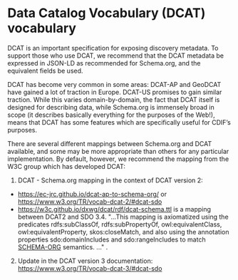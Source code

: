 # Data Catalog Vocabulary (DCAT) vocabulary

DCAT is an important specification for exposing discovery metadata. To support those who use DCAT, we recommend that the DCAT metadata be expressed in JSON-LD as recommended for Schema.org, and the equivalent fields be used.

DCAT has become very common in some areas: DCAT-AP and GeoDCAT have gained a lot of traction in Europe. DCAT-US promises to gain similar traction. While this varies domain-by-domain, the fact that DCAT itself is designed for describing data, while Schema.org is immensely broad in scope (it describes basically everything for the purposes of the Web!), means that DCAT has some features which are specifically useful for CDIF’s purposes.

There are several different mappings between Schema.org and DCAT available, and some may be more appropriate than others for any particular implementation. By default, however, we recommend the mapping from the W3C group which has developed DCAT:

1. DCAT - Schema.org mapping in the context of DCAT version 2:
- https://ec-jrc.github.io/dcat-ap-to-schema-org/ or https://www.w3.org/TR/vocab-dcat-2/#dcat-sdo 
- https://w3c.github.io/dxwg/dcat/rdf/dcat-schema.ttl is a mapping between DCAT2 and SDO 3.4. "...This mapping is axiomatized using the predicates rdfs:subClassOf, rdfs:subPropertyOf, owl:equivalentClass, owl:equivalentProperty, skos:closeMatch, and also using the annotation properties sdo:domainIncludes and sdo:rangeIncludes to match [SCHEMA-ORG](https://www.w3.org/TR/vocab-dcat-2/#bib-schema-org) semantics. …" .

2. Update in the DCAT version 3 documentation: https://www.w3.org/TR/vocab-dcat-3/#dcat-sdo